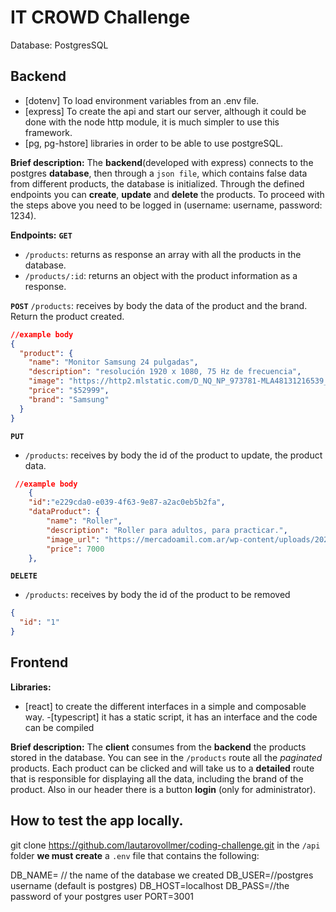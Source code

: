# IT CROWD Challenge

Database: PostgresSQL

## Backend

- [dotenv] To load environment variables from an .env file.
- [express] To create the api and start our server, although it could be done with the node http module, it is much simpler to use this framework.
- [pg, pg-hstore] libraries in order to be able to use postgreSQL.

**Brief description:**
The **backend**(developed with express) connects to the postgres **database**, then through a `json file`, which contains false data from different products, the database is initialized. Through the defined endpoints you can **create**, **update** and **delete** the products. To proceed with the steps above you need to be logged in (username: username, password: 1234).

**Endpoints:**
**`GET`**

- `/products`: returns as response an array with all the products in the database.
- `/products/:id`: returns an object with the product information as a response.

**`POST`**
`/products`: receives by body the data of the product and the brand. Return the product created.

```json
//example body
{
  "product": {
    "name": "Monitor Samsung 24 pulgadas",
    "description": "resolución 1920 x 1080, 75 Hz de frecuencia",
    "image": "https://http2.mlstatic.com/D_NQ_NP_973781-MLA48131216539_112021-O.webp",
    "price": "$52999",
    "brand": "Samsung"
  }
}
```

**`PUT`**

- `/products`: receives by body the id of the product to update, the product data.

```json
 //example body
	{
	"id":"e229cda0-e039-4f63-9e87-a2ac0eb5b2fa",
	"dataProduct": {
		"name": "Roller",
		"description": "Roller para adultos, para practicar.",
		"image_url": "https://mercadoamil.com.ar/wp-content/uploads/2021/02/IMG_0623-scaled.jpg",
		"price": 7000
	},
```

**`DELETE`**

- `/products`: receives by body the id of the product to be removed

```json
{
  "id": "1"
}
```

## Frontend

**Libraries:**

- [react] to create the different interfaces in a simple and composable way. -[typescript] it has a static script, it has an interface and the code can be compiled

**Brief description:**
The **client** consumes from the **backend** the products stored in the database. You can see in the `/products` route all the _paginated_ products. Each product can be clicked and will take us to a **detailed** route that is responsible for displaying all the data, including the brand of the product. Also in our header there is a button **login** (only for administrator).

## How to test the app locally.

git clone https://github.com/lautarovollmer/coding-challenge.git
in the `/api` folder **we must create** a `.env` file that contains the following:

DB_NAME= // the name of the database we created
DB_USER=//postgres username (default is postgres)
DB_HOST=localhost
DB_PASS=//the password of your postgres user
PORT=3001
